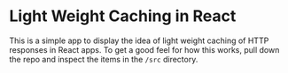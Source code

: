 # Light Weight Caching in React
This is a simple app to display the idea of light weight caching of HTTP responses in React apps. To get a good feel for how this works, pull down the repo and inspect the items in the `/src` directory.
